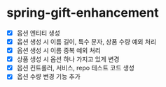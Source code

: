 # spring-gift-enhancement

- [X] 옵션 엔티티 생성
- [X] 옵션 생성 시 이름 길이, 특수 문자, 상품 수량 예외 처리
- [X] 옵션 생성 시 이름 중복 예외 처리
- [X] 상품 생성 시 옵션 하나 가지고 있게 변경
- [X] 옵션 컨트롤러, 서비스, repo 테스트 코드 생성
- [X] 옵션 수량 변경 기능 추가